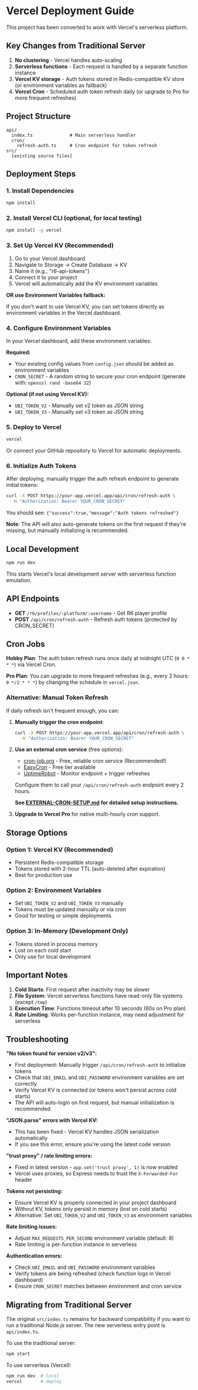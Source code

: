 # Vercel Deployment Guide

This project has been converted to work with Vercel's serverless platform.

## Key Changes from Traditional Server

1. **No clustering** - Vercel handles auto-scaling
2. **Serverless functions** - Each request is handled by a separate function instance
3. **Vercel KV storage** - Auth tokens stored in Redis-compatible KV store (or environment variables as fallback)
4. **Vercel Cron** - Scheduled auth token refresh daily (or upgrade to Pro for more frequent refreshes)

## Project Structure

```
api/
  index.ts              # Main serverless handler
  cron/
    refresh-auth.ts     # Cron endpoint for token refresh
src/
  [existing source files]
```

## Deployment Steps

### 1. Install Dependencies

```bash
npm install
```

### 2. Install Vercel CLI (optional, for local testing)

```bash
npm install -g vercel
```

### 3. Set Up Vercel KV (Recommended)

1. Go to your Vercel dashboard
2. Navigate to Storage → Create Database → KV
3. Name it (e.g., "r6-api-tokens")
4. Connect it to your project
5. Vercel will automatically add the KV environment variables

**OR use Environment Variables fallback:**

If you don't want to use Vercel KV, you can set tokens directly as environment variables in the Vercel dashboard.

### 4. Configure Environment Variables

In your Vercel dashboard, add these environment variables:

**Required:**
- Your existing config values from `config.json` should be added as environment variables
- `CRON_SECRET` - A random string to secure your cron endpoint (generate with: `openssl rand -base64 32`)

**Optional (if not using Vercel KV):**
- `UBI_TOKEN_V2` - Manually set v2 token as JSON string
- `UBI_TOKEN_V3` - Manually set v3 token as JSON string

### 5. Deploy to Vercel

```bash
vercel
```

Or connect your GitHub repository to Vercel for automatic deployments.

### 6. Initialize Auth Tokens

After deploying, manually trigger the auth refresh endpoint to generate initial tokens:

```bash
curl -X POST https://your-app.vercel.app/api/cron/refresh-auth \
  -H "Authorization: Bearer YOUR_CRON_SECRET"
```

You should see: `{"success":true,"message":"Auth tokens refreshed"}`

**Note**: The API will also auto-generate tokens on the first request if they're missing, but manually initializing is recommended.

## Local Development

```bash
npm run dev
```

This starts Vercel's local development server with serverless function emulation.

## API Endpoints

- **GET** `/r6/profiles/:platform/:username` - Get R6 player profile
- **POST** `/api/cron/refresh-auth` - Refresh auth tokens (protected by CRON_SECRET)

## Cron Jobs

**Hobby Plan**: The auth token refresh runs once daily at midnight UTC (`0 0 * * *`) via Vercel Cron.

**Pro Plan**: You can upgrade to more frequent refreshes (e.g., every 2 hours: `0 */2 * * *`) by changing the schedule in `vercel.json`.

### Alternative: Manual Token Refresh

If daily refresh isn't frequent enough, you can:

1. **Manually trigger the cron endpoint**:
   ```bash
   curl -X POST https://your-app.vercel.app/api/cron/refresh-auth \
     -H "Authorization: Bearer YOUR_CRON_SECRET"
   ```

2. **Use an external cron service** (free options):
   - [cron-job.org](https://cron-job.org) - Free, reliable cron service (Recommended!)
   - [EasyCron](https://www.easycron.com) - Free tier available
   - [UptimeRobot](https://uptimerobot.com) - Monitor endpoint + trigger refreshes

   Configure them to call your `/api/cron/refresh-auth` endpoint every 2 hours.

   **See [EXTERNAL-CRON-SETUP.md](EXTERNAL-CRON-SETUP.md) for detailed setup instructions.**

3. **Upgrade to Vercel Pro** for native multi-hourly cron support.

## Storage Options

### Option 1: Vercel KV (Recommended)
- Persistent Redis-compatible storage
- Tokens stored with 2-hour TTL (auto-deleted after expiration)
- Best for production use

### Option 2: Environment Variables
- Set `UBI_TOKEN_V2` and `UBI_TOKEN_V3` manually
- Tokens must be updated manually or via cron
- Good for testing or simple deployments

### Option 3: In-Memory (Development Only)
- Tokens stored in process memory
- Lost on each cold start
- Only use for local development

## Important Notes

1. **Cold Starts**: First request after inactivity may be slower
2. **File System**: Vercel serverless functions have read-only file systems (except `/tmp`)
3. **Execution Time**: Functions timeout after 10 seconds (60s on Pro plan)
4. **Rate Limiting**: Works per-function instance, may need adjustment for serverless

## Troubleshooting

**"No token found for version v2/v3":**
- First deployment: Manually trigger `/api/cron/refresh-auth` to initialize tokens
- Check that `UBI_EMAIL` and `UBI_PASSWORD` environment variables are set correctly
- Verify Vercel KV is connected (or tokens won't persist across cold starts)
- The API will auto-login on first request, but manual initialization is recommended

**"JSON.parse" errors with Vercel KV:**
- This has been fixed - Vercel KV handles JSON serialization automatically
- If you see this error, ensure you're using the latest code version

**"trust proxy" / rate limiting errors:**
- Fixed in latest version - `app.set('trust proxy', 1)` is now enabled
- Vercel uses proxies, so Express needs to trust the `X-Forwarded-For` header

**Tokens not persisting:**
- Ensure Vercel KV is properly connected in your project dashboard
- Without KV, tokens only persist in memory (lost on cold starts)
- Alternative: Set `UBI_TOKEN_V2` and `UBI_TOKEN_V3` as environment variables

**Rate limiting issues:**
- Adjust `MAX_REQUESTS_PER_SECOND` environment variable (default: 8)
- Rate limiting is per-function instance in serverless

**Authentication errors:**
- Check `UBI_EMAIL` and `UBI_PASSWORD` environment variables
- Verify tokens are being refreshed (check function logs in Vercel dashboard)
- Ensure `CRON_SECRET` matches between environment and cron service

## Migrating from Traditional Server

The original `src/index.ts` remains for backward compatibility if you want to run a traditional Node.js server. The new serverless entry point is `api/index.ts`.

To use the traditional server:
```bash
npm start
```

To use serverless (Vercel):
```bash
npm run dev  # local
vercel       # deploy
```
